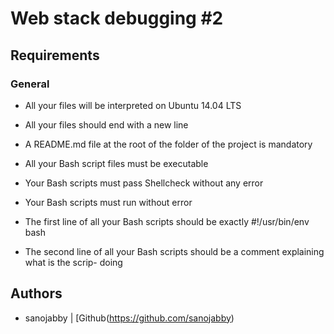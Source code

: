 # Web stack debugging #2



## Requirements

### General



- All your files will be interpreted on Ubuntu 14.04 LTS

- All your files should end with a new line

- A README.md file at the root of the folder of the project is mandatory

- All your Bash script files must be executable

- Your Bash scripts must pass Shellcheck without any error

- Your Bash scripts must run without error

- The first line of all your Bash scripts should be exactly #!/usr/bin/env bash

- The second line of all your Bash scripts should be a comment explaining what is the scrip- doing



## Authors

* sanojabby | [Github(https://github.com/sanojabby)
